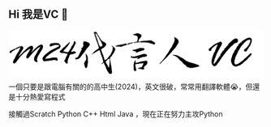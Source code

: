 ## Hi 我是VC 👋
![figurelists](./background.png)
一個只要是跟電腦有關的的高中生(2024)，英文很破，常常用翻譯軟體😭，但還是十分熱愛寫程式

接觸過Scratch Python C++ Html Java ，現在正在努力主攻Python

<!--
**M24VC/M24VC** is a ✨ _special_ ✨ repository because its `README.md` (this file) appears on your GitHub profile.

Here are some ideas to get you started:

- 🔭 I’m currently working on ...
- 🌱 I’m currently learning ...
- 👯 I’m looking to collaborate on ...
- 🤔 I’m looking for help with ...
- 💬 Ask me about ...
- 📫 How to reach me: ...
- 😄 Pronouns: ...
- ⚡ Fun fact: ...
-->
